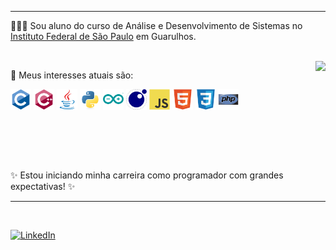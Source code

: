 <hr />

 <p>👨🏼‍🎓&nbsp;Sou aluno do curso de Análise e Desenvolvimento de Sistemas no <a href="http://gru.ifsp.edu.br" target="_blank">Instituto Federal de São Paulo</a> em Guarulhos.</p>

<br />
  
<div style="display: inline_block">
<img align="right" height="150em" src="https://github-readme-stats.vercel.app/api?username=jhennerson&show_icons=true&theme=merko&include_all_commits=true&count_private=true" />
</div>

👀 Meus interesses atuais são:
<div style="display: inline_block">
<img align="center" width="33" src="https://raw.githubusercontent.com/devicons/devicon/master/icons/c/c-original.svg" alt="C" title="C" />
<img align="center" width="33" src="https://raw.githubusercontent.com/devicons/devicon/master/icons/cplusplus/cplusplus-original.svg" alt="C++" title="C++" />
<img align="center" width="33" src="https://raw.githubusercontent.com/devicons/devicon/master/icons/java/java-original.svg" alt="Java" title="Java" />
<img align="center" width="33" src="https://raw.githubusercontent.com/devicons/devicon/master/icons/python/python-original.svg" alt="Python" title="Python" />
<img align="center" width="33" src="https://raw.githubusercontent.com/devicons/devicon/master/icons/arduino/arduino-original.svg" alt="Arduino" title="Arduino" />
<img align="center" width="33" src="https://raw.githubusercontent.com/devicons/devicon/master/icons/lua/lua-original.svg" alt="Lua" title="Lua" />
<img align="center" width="33" src="https://raw.githubusercontent.com/devicons/devicon/master/icons/javascript/javascript-original.svg" alt="JavaScript" title="JavaScript" />
<img align="center" width="33" src="https://raw.githubusercontent.com/devicons/devicon/master/icons/html5/html5-original.svg" alt="HTML5" title="HTML5" />
<img align="center" width="33" src="https://raw.githubusercontent.com/devicons/devicon/master/icons/css3/css3-original.svg" alt="CSS3" title="CSS3" />
<img align="center" width="33" src="https://raw.githubusercontent.com/devicons/devicon/master/icons/php/php-original.svg" alt="PHP" title="PHP" />

<br /><br /><br /><br />

<p>✨&nbsp;Estou iniciando minha carreira como programador com grandes expectativas!&nbsp;✨</p>
<hr />
<br />


<a align="left" href="https://www.linkedin.com/in/jhennerson-barbosa-b9672a20b" target="blank"><img src="https://img.shields.io/badge/-LinkedIn-blue?style=flat-square&logo=Linkedin&logoColor=white&link/" target="_blank" width="125" alt="LinkedIn" title="Meu LinkedIn"/></a>
